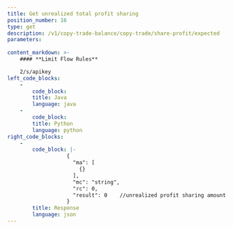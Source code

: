 ```yaml
---
title: Get unrealized total profit sharing
position_number: 16
type: get
description: /v1/copy-trade-balance/copy-trade/share-profit/expected
parameters:
    
content_markdown: >-
    #### **Limit Flow Rules**

    2/s/apikey
left_code_blocks:
    -
        code_block:
        title: Java
        language: java
    -
        code_block:
        title: Python
        language: python
right_code_blocks:
    -
        code_block: |-
                   {
                     "ma": [
                       {}
                     ],
                     "mc": "string",
                     "rc": 0,
                     "result": 0    //unrealized profit sharing amount
                   }
        title: Response
        language: json
---
```

